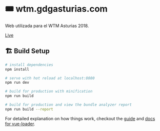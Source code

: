 # 🎟 wtm.gdgasturias.com

Web utilizada para el WTM Asturias 2018.

[Live](http://wtm.gdgasturias.com/2018)

## 🏗 Build Setup

```bash
# install dependencies
npm install

# serve with hot reload at localhost:8080
npm run dev

# build for production with minification
npm run build

# build for production and view the bundle analyzer report
npm run build --report
```

For detailed explanation on how things work, checkout the [guide](http://vuejs-templates.github.io/webpack/) and [docs for vue-loader](http://vuejs.github.io/vue-loader).
